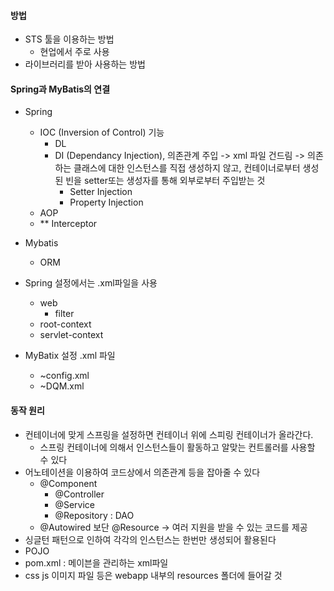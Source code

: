 #### 방법
- STS 툴을 이용하는 방법  
    - 현업에서 주로 사용
- 라이브러리를 받아 사용하는 방법

#### Spring과 MyBatis의 연결
- Spring  
    - IOC (Inversion of Control) 기능 
        - DL  
        - DI (Dependancy Injection), 의존관계 주입 -> xml 파일 건드림
            -> 의존하는 클래스에 대한 인스턴스를 직접 생성하지 않고, 컨테이너로부터 생성된 빈을 setter또는 생성자를 통해 외부로부터 주입받는 것
            - Setter Injection
            - Property Injection  
    - AOP  
    - ** Interceptor  
- Mybatis  
    - ORM  

- Spring 설정에서는 .xml파일을 사용
    - web  
        - filter  
    - root-context  
    - servlet-context  
- MyBatix 설정 .xml 파일
    - ~config.xml
    - ~DQM.xml

#### 동작 원리
- 컨테이너에 맞게 스프링을 설정하면 컨테이너 위에 스피링 컨테이너가 올라간다.
    - 스프링 컨테이너에 의해서 인스턴스들이 활동하고 알맞는 컨트롤러를 사용할 수 있다
- 어노테이션을 이용하여 코드상에서 의존관계 등을 잡아줄 수 있다
    - @Component
        - @Controller
        - @Service
        - @Repository : DAO
    - @Autowired 보단 @Resource -> 여러 지원을 받을 수 있는 코드를 제공
- 싱글턴 패턴으로 인하여 각각의 인스턴스는 한번만 생성되어 활용된다
- POJO 
- pom.xml : 메이븐을 관리하는 xml파일
- css js 이미지 파일 등은 webapp 내부의 resources 폴더에 들어갈 것


